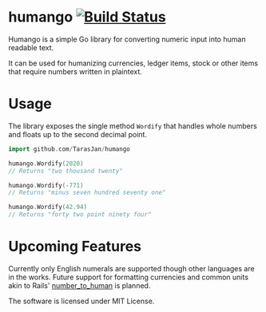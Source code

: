# humango [![Build Status](https://travis-ci.com/TarasJan/humango.svg?branch=master)](https://travis-ci.com/TarasJan/humango)
Humango is a simple Go library for converting numeric input into human readable text. 

It can be used for humanizing currencies, ledger items, stock or other items that require numbers written in plaintext.

# Usage

The library exposes the single method `Wordify` that handles whole numbers and floats up to the second decimal point.

```go
import github.com/TarasJan/humango

humango.Wordify(2020)
// Returns "two thousand twenty"

humango.Wordify(-771)
// Returns "minus seven hundred seventy one"

humango.Wordify(42.94)
// Returns "forty two point ninety four"

```

# Upcoming Features

Currently only English numerals are supported though other languages are in the works. Future support for formatting currencies and common units akin to Rails' [number_to_human](https://apidock.com/rails/v5.2.3/ActionView/Helpers/NumberHelper/number_to_human) is planned.

The software is licensed under MIT License.

